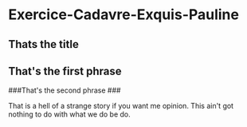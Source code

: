 # Exercice-Cadavre-Exquis-Pauline

## Thats the title ##
## That's the first phrase ##
###That's the second phrase ###

That is a hell of a strange story if you want me opinion. This ain't got nothing to do with what we do be do. 